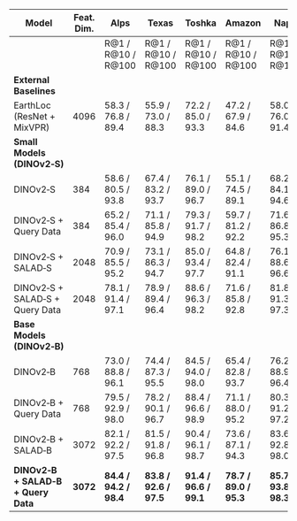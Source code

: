 | **Model**                              | **Feat. Dim.** | **Alps**           | **Texas**          | **Toshka**         | **Amazon**         | **Napa**           | **Gobi**           | **Avg**            |
|---------------------------------------|----------------|--------------------|--------------------|--------------------|--------------------|--------------------|--------------------|--------------------|
|                                       |                | R@1 / R@10 / R@100 | R@1 / R@10 / R@100 | R@1 / R@10 / R@100 | R@1 / R@10 / R@100 | R@1 / R@10 / R@100 | R@1 / R@10 / R@100 | R@1 / R@10 / R@100 |
| **External Baselines**                |                |                    |                    |                    |                    |                    |                    |                    |
| EarthLoc (ResNet + MixVPR)            | 4096           | 58.3 / 76.8 / 89.4 | 55.9 / 73.0 / 88.3 | 72.2 / 85.0 / 93.3 | 47.2 / 67.9 / 84.6 | 58.0 / 76.0 / 91.4 | 51.1 / 67.5 / 86.5 | 57.1 / 74.4 / 88.9 |
| **Small Models (DINOv2‑S)**           |                |                    |                    |                    |                    |                    |                    |                    |
| DINOv2‑S                              | 384            | 58.6 / 80.5 / 93.8 | 67.4 / 83.2 / 93.7 | 76.1 / 89.0 / 96.7 | 55.1 / 74.5 / 89.1 | 68.2 / 84.1 / 94.6 | 51.5 / 74.9 / 90.5 | 62.8 / 81.0 / 93.1 |
| DINOv2‑S + Query Data                 | 384            | 65.2 / 85.4 / 96.0 | 71.1 / 85.8 / 94.9 | 79.3 / 91.7 / 98.2 | 59.7 / 81.2 / 92.2 | 71.6 / 86.8 / 95.3 | 58.1 / 77.4 / 92.7 | 67.5 / 84.7 / 94.9 |
| DINOv2‑S + SALAD‑S                    | 2048           | 70.9 / 85.5 / 95.2 | 73.1 / 86.3 / 94.7 | 85.0 / 93.4 / 97.7 | 64.8 / 82.4 / 91.1 | 76.1 / 88.6 / 96.6 | 62.4 / 80.9 / 93.7 | 72.1 / 86.2 / 94.8 |
| DINOv2‑S + SALAD‑S + Query Data       | 2048           | 78.1 / 91.4 / 97.1 | 78.9 / 89.4 / 96.4 | 88.6 / 96.3 / 98.2 | 71.6 / 85.8 / 92.8 | 81.8 / 91.3 / 97.3 | 66.5 / 82.1 / 95.5 | 77.6 / 89.4 / 96.3 |
| **Base Models (DINOv2‑B)**            |                |                    |                    |                    |                    |                    |                    |                    |
| DINOv2‑B                              | 768            | 73.0 / 88.8 / 96.1 | 74.4 / 87.3 / 95.5 | 84.5 / 94.0 / 98.0 | 65.4 / 82.8 / 93.7 | 76.2 / 88.9 / 96.4 | 61.0 / 80.6 / 91.5 | 72.4 / 87.1 / 95.2 |
| DINOv2‑B + Query Data                 | 768            | 79.5 / 92.9 / 98.0 | 78.2 / 90.1 / 96.7 | 88.4 / 96.6 / 98.9 | 71.1 / 88.0 / 95.2 | 80.3 / 91.2 / 97.2 | 67.8 / 86.5 / 95.6 | 77.6 / 90.9 / 96.9 |
| DINOv2‑B + SALAD‑B                    | 3072           | 82.1 / 92.2 / 97.5 | 81.5 / 91.8 / 96.8 | 90.4 / 96.1 / 98.7 | 73.6 / 87.1 / 94.3 | 83.6 / 92.8 / 98.0 | 71.9 / 87.2 / 96.3 | 80.5 / 91.2 / 96.9 |
| **DINOv2‑B + SALAD‑B + Query Data**   | **3072**       | **84.4 / 94.2 / 98.4** | **83.8 / 92.6 / 97.5** | **91.4 / 96.6 / 99.1** | **78.7 / 89.0 / 95.3** | **85.7 / 93.8 / 98.3** | **78.9 / 92.0 / 97.5** | **83.8 / 93.0 / 97.7** |
